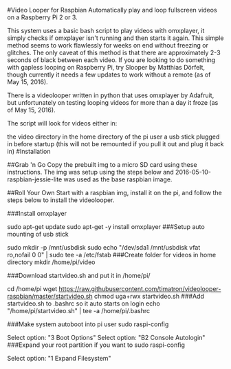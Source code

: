 #Video Looper for Raspbian Automatically play and loop fullscreen videos on a Raspberry Pi 2 or 3.

This system uses a basic bash script to play videos with omxplayer, it simply checks if omxplayer isn't running and then starts it again. This simple method seems to work flawlessly for weeks on end without freezing or glitches. The only caveat of this method is that there are approximately 2-3 seconds of black between each video. If you are looking to do something with gapless looping on Raspberry Pi, try Slooper by Matthias Dörfelt, though currently it needs a few updates to work without a remote (as of May 15, 2016).

There is a videolooper written in python that uses omxplayer by Adafruit, but unfortunately on testing looping videos for more than a day it froze (as of May 15, 2016).

The script will look for videos either in:

the video directory in the home directory of the pi user
a usb stick plugged in before startup (this will not be remounted if you pull it out and plug it back in)
#Installation

##Grab 'n Go Copy the prebuilt img to a micro SD card using these instructions. The img was setup using the steps below and 2016-05-10-raspbian-jessie-lite was used as the base raspbian image.

##Roll Your Own Start with a raspbian img, install it on the pi, and follow the steps below to install the videolooper.

###Install omxplayer

sudo apt-get update
sudo apt-get -y install omxplayer
###Setup auto mounting of usb stick

sudo mkdir -p /mnt/usbdisk
sudo echo \"/dev/sda1		/mnt/usbdisk	vfat	ro,nofail	0	0\" | sudo tee -a /etc/fstab
###Create folder for videos in home directory mkdir /home/pi/video

###Download startvideo.sh and put it in /home/pi/

cd /home/pi
wget https://raw.githubusercontent.com/timatron/videolooper-raspbian/master/startvideo.sh
chmod uga+rwx startvideo.sh
###Add startvideo.sh to .bashrc so it auto starts on login echo "/home/pi/startvideo.sh" | tee -a /home/pi/.bashrc

###Make system autoboot into pi user sudo raspi-config

Select option: "3 Boot Options"
Select option: "B2 Console Autologin"
###Expand your root partition if you want to sudo raspi-config

Select option: "1 Expand Filesystem"
